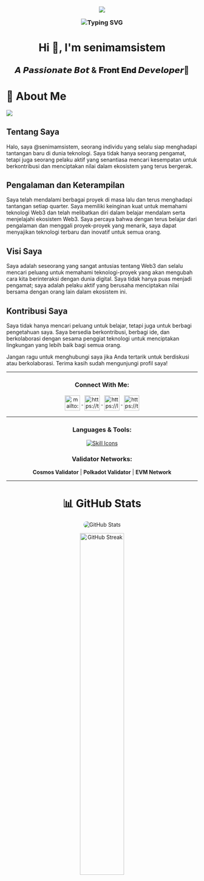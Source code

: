 <h3 align="center">

![](https://capsule-render.vercel.app/api?type=waving&color=gradient&height=150&section=header)

<p align="center">
  <div align="center">
    <img
        src="https://readme-typing-svg.herokuapp.com?font=GlossAndBloom&size=30&duration=4997&color=993300&background=FF673200&center=true&vCenter=true&lines=WELCOME+TO+MY+WORLD!+;Python+;Front+End+Projects+;Python+With+Selenium+;Good+Sense+Of+Humour🔑+;Learning+New+Things🧩+;Cyber+Security🎯+;Devops🎯+;Androidstudio🎯"
        alt="Typing SVG"
    />
  </div>
</p>


<h1 align="center">Hi 👋, I'm senimamsistem</h1>
<h2 align="center">𝘼 𝙋𝙖𝙨𝙨𝙞𝙤𝙣𝙖𝙩𝙚 𝘽𝙤𝙩 & 𝐅𝐫𝐨𝐧𝐭 𝐄𝐧𝐝 𝘿𝙚𝙫𝙚𝙡𝙤𝙥𝙚𝙧🤖</h2>

# 💫 About Me
![](https://img.shields.io/badge/Front%20Developer%20%2F%20Cyber%20Security🎯-Analyzer%20%2F%20Memer%20%2F%20Bot%20Developer%20-white)

## Tentang Saya
Halo, saya @senimamsistem, seorang individu yang selalu siap menghadapi tantangan baru di dunia teknologi. Saya tidak hanya seorang pengamat, tetapi juga seorang pelaku aktif yang senantiasa mencari kesempatan untuk berkontribusi dan menciptakan nilai dalam ekosistem yang terus bergerak.

## Pengalaman dan Keterampilan
Saya telah mendalami berbagai proyek di masa lalu dan terus menghadapi tantangan setiap quarter. Saya memiliki keinginan kuat untuk memahami teknologi Web3 dan telah melibatkan diri dalam belajar mendalam serta menjelajahi ekosistem Web3. Saya percaya bahwa dengan terus belajar dari pengalaman dan menggali proyek-proyek yang menarik, saya dapat menyajikan teknologi terbaru dan inovatif untuk semua orang.

## Visi Saya
Saya adalah seseorang yang sangat antusias tentang Web3 dan selalu mencari peluang untuk memahami teknologi-proyek yang akan mengubah cara kita berinteraksi dengan dunia digital. Saya tidak hanya puas menjadi pengamat; saya adalah pelaku aktif yang berusaha menciptakan nilai bersama dengan orang lain dalam ekosistem ini.

## Kontribusi Saya
Saya tidak hanya mencari peluang untuk belajar, tetapi juga untuk berbagi pengetahuan saya. Saya bersedia berkontribusi, berbagi ide, dan berkolaborasi dengan sesama penggiat teknologi untuk menciptakan lingkungan yang lebih baik bagi semua orang.

Jangan ragu untuk menghubungi saya jika Anda tertarik untuk berdiskusi atau berkolaborasi. Terima kasih sudah mengunjungi profil saya!

---

<h3 align="center">Connect With Me:</h3>
<p align="center">
    <a href="mailto:senimamsistem@gmail.com" target="_blank" rel="noreferrer">
        <img align="center" src="https://www.vectorlogo.zone/logos/gmail/gmail-icon.svg" alt="mailto:senimamsistem@gmail.com" height="40" width="40" style="margin: 0 2px; padding: 2px;" />
    </a>
    <a href="https://twitter.com/senimamsistem" target="_blank" rel="noreferrer">
        <img align="center" src="https://www.vectorlogo.zone/logos/x/x-icon.svg" alt="https://twitter.com/senimamsistem" height="40" width="40" style="margin: 0 2px; padding: 2px;" />
    </a>
    <a href="https://www.linkedin.com/in/senimam-sistem-6bb98a173/" target="_blank" rel="noreferrer">
        <img align="center" src="https://www.vectorlogo.zone/logos/linkedin/linkedin-icon.svg" alt="https://linkedin.com/in/senimam-sistem-6bb98a173" height="40" width="40" style="margin: 0 2px; padding: 2px;" />
    </a>
    <a href="https://t.me/senimamsistem" target="_blank" rel="noreferrer">
        <img align="center" src="https://www.vectorlogo.zone/logos/telegram/telegram-icon.svg" alt="https://t.me/sistemsenimam" height="40" width="40" style="margin: 0 2px; padding: 2px;" />
    </a>
</p>

---

<h3 align="center">Languages & Tools:</h3>
<p align="center">
  <a href="https://skillicons.dev">
    <img src="https://skillicons.dev/icons?i=bash,c,cpp,go,html,java,javascript,php,python,typescript,bootstrap,nextjs,tailwind,react,vue,laravel,flask,mysql,firebase,mongodb,vercel,gitlab,azure,aws,nginx,netlify,linux,ubuntu,windows,git,github,bash,docker,npm,stackoverflow,vscode,selenium,figma,wordpress" alt="Skill Icons" />
  </a>
</p>

<h3 align="center">Validator Networks:</h3>

<p align="center">
  <strong>Cosmos Validator</strong> | <strong>Polkadot Validator</strong> | <strong>EVM Network</strong>
</p>


---

<div align="center">

# 📊 GitHub Stats

<p align="center">
    <img style="border-radius: 50px;" src="https://github-readme-stats.vercel.app/api?username=senimamsistem&show_icons=true&theme=transparent" alt="GitHub Stats">
</p>
<p align="center">  
    <img width="48%" src="https://github-readme-streak-stats.herokuapp.com/?user=senimamsistem&theme=vue" alt="GitHub Streak">
</p>
